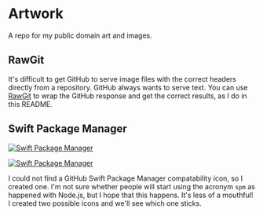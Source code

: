 # Artwork

A repo for my public domain art and images.

## RawGit

It's difficult to get GitHub to serve image files with the correct headers directly from a repository.  GitHub always wants to serve text.  You can use [RawGit](https://rawgit.com/) to wrap the GitHub response and get the correct results, as I do in this README.

## Swift Package Manager

[![Swift Package Manager](https://rawgit.com/jlyonsmith/artwork/master/SwiftPackageManager/spm-compatible.svg)](https://swift.org/package-manager/)

[![Swift Package Manager](https://rawgit.com/jlyonsmith/artwork/master/SwiftPackageManager/swiftpackagemanager-compatible.svg)](https://swift.org/package-manager/)

I could not find a GitHub Swift Package Manager compatability icon, so I created one.  I'm not sure whether people will start using the acronym `spm` as happened with Node.js, but I hope that this happens. It's less of a mouthful! I created two possible icons and we'll see which one sticks.
